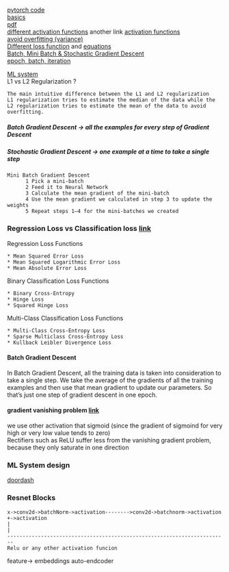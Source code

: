 [pytorch code](https://github.com/siam1251/cmds/blob/master/pytorch.md)                    
[basics](https://www.analyticsvidhya.com/blog/2020/04/comprehensive-popular-deep-learning-interview-questions-answers/)   
[pdf](https://github.com/siam1251/cmds/blob/master/ML%20Interview%20Cheat%20sheet.pdf)     
[different activation functions](https://towardsdatascience.com/activation-functions-neural-networks-1cbd9f8d91d6)
another link [activation functions](https://towardsdatascience.com/activation-functions-in-deep-neural-networks-aae2a598f211)       
[avoid overfitting (variance)](https://machinelearningmastery.com/introduction-to-regularization-to-reduce-overfitting-and-improve-generalization-error/)  
[Different loss function](https://medium.com/@zeeshanmulla/cost-activation-loss-function-neural-network-deep-learning-what-are-these-91167825a4de) and [equations](https://ml-cheatsheet.readthedocs.io/en/latest/loss_functions.html#:~:text=Cross%2Dentropy%20loss%2C%20or%20log,diverges%20from%20the%20actual%20label.)      
[Batch, Mini Batch & Stochastic Gradient Descent ](https://towardsdatascience.com/batch-mini-batch-stochastic-gradient-descent-7a62ecba642a#:~:text=Batch%20Gradient%20Descent%20can%20be,converges%20faster%20for%20larger%20datasets.)       
[epoch, batch, iteration](https://towardsdatascience.com/epoch-vs-iterations-vs-batch-size-4dfb9c7ce9c9)    

[ML system](https://www.theinsaneapp.com/2021/03/system-design-and-recommendation-algorithms.html)                  
L1 vs L2 Regularization ?         
```
The main intuitive difference between the L1 and L2 regularization
L1 regularization tries to estimate the median of the data while the 
L2 regularization tries to estimate the mean of the data to avoid overfitting.
```

##### Batch Gradient Descent -> all the examples for every step of Gradient Descent                      
##### Stochastic Gradient Descent -> one example at a time to take a single step     
```
Mini Batch Gradient Descent                                     
      1 Pick a mini-batch                       
      2 Feed it to Neural Network                      
      3 Calculate the mean gradient of the mini-batch                      
      4 Use the mean gradient we calculated in step 3 to update the weights                      
      5 Repeat steps 1–4 for the mini-batches we created      
```
### Regression Loss vs Classification loss [link](https://machinelearningmastery.com/how-to-choose-loss-functions-when-training-deep-learning-neural-networks/)      

Regression Loss Functions     

    * Mean Squared Error Loss         
    * Mean Squared Logarithmic Error Loss         
    * Mean Absolute Error Loss         
Binary Classification Loss Functions     

    * Binary Cross-Entropy         
    * Hinge Loss         
    * Squared Hinge Loss         
Multi-Class Classification Loss Functions      

    * Multi-Class Cross-Entropy Loss         
    * Sparse Multiclass Cross-Entropy Loss         
    * Kullback Leibler Divergence Loss         


#### Batch Gradient Descent            
In Batch Gradient Descent, all the training data is taken into consideration to take a single step. We take the average of the gradients of all the training examples and then use that mean gradient to update our parameters. So that’s just one step of gradient descent in one epoch.

#### gradient vanishing problem [link](https://en.wikipedia.org/wiki/Vanishing_gradient_problem#:~:text=One%20of%20the%20newest%20and,part%20of%20the%20network%20architecture.)         
we use other activation that sigmoid (since the gradient of sigmoind for very high or very low value tends to zero)         
Rectifiers such as ReLU suffer less from the vanishing gradient problem, because they only saturate in one direction         


### ML System design   
[doordash](https://www.youtube.com/watch?v=sEZsIUBIhNk)     

### Resnet Blocks    
```
x->conv2d->batchNorm->activation-------->conv2d->batchnorm->activation +->activation
|                                                                      |
------------------------------------------------------------------------
Relu or any other activation funcion
 ```
 
feature-> embeddings
auto-endcoder
